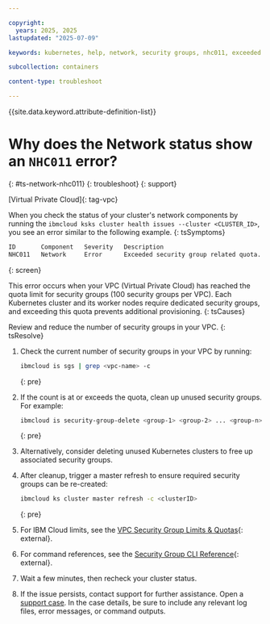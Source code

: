 ```yaml
---

copyright: 
  years: 2025, 2025
lastupdated: "2025-07-09"

keywords: kubernetes, help, network, security groups, nhc011, exceeded security group quota

subcollection: containers

content-type: troubleshoot

---
```


{{site.data.keyword.attribute-definition-list}}

# Why does the Network status show an `NHC011` error?
{: #ts-network-nhc011}
{: troubleshoot}
{: support}

[Virtual Private Cloud]{: tag-vpc}

When you check the status of your cluster's network components by running the `ibmcloud ksks cluster health issues --cluster <CLUSTER_ID>`, you see an error similar to the following example.
{: tsSymptoms}

```sh
ID       Component   Severity   Description
NHC011   Network     Error      Exceeded security group related quota.
```
{: screen}

This error occurs when your VPC (Virtual Private Cloud) has reached the quota limit for security groups (100 security groups per VPC). Each Kubernetes cluster and its worker nodes require dedicated security groups, and exceeding this quota prevents additional provisioning.
{: tsCauses}

Review and reduce the number of security groups in your VPC.
{: tsResolve}

1. Check the current number of security groups in your VPC by running:
    ```sh
    ibmcloud is sgs | grep <vpc-name> -c
    ```
    {: pre}

2. If the count is at or exceeds the quota, clean up unused security groups. For example:
    ```sh
    ibmcloud is security-group-delete <group-1> <group-2> ... <group-n> --vpc <VPC-ID>
    ```
    {: pre}

3. Alternatively, consider deleting unused Kubernetes clusters to free up associated security groups.

4. After cleanup, trigger a master refresh to ensure required security groups can be re-created:
    ```sh
    ibmcloud ks cluster master refresh -c <clusterID>
    ```
    {: pre}

5. For IBM Cloud limits, see the [VPC Security Group Limits & Quotas](/docs/vpc?topic=vpc-quotas){: external}.

6. For command references, see the [Security Group CLI Reference](/docs/vpc?topic=vpc-vpc-reference#security-groups-cli-ref){: external}.

7. Wait a few minutes, then recheck your cluster status.

8. If the issue persists, contact support for further assistance. Open a [support case](/docs/account?topic=account-using-avatar). In the case details, be sure to include any relevant log files, error messages, or command outputs.
